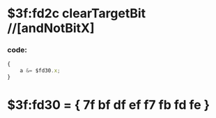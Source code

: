 ﻿
# $3f:fd2c clearTargetBit //[andNotBitX]


### code:
```js
{
	a &= $fd30.x;
}
```
# $3f:fd30 = { 7f bf df ef f7 fb fd fe }



